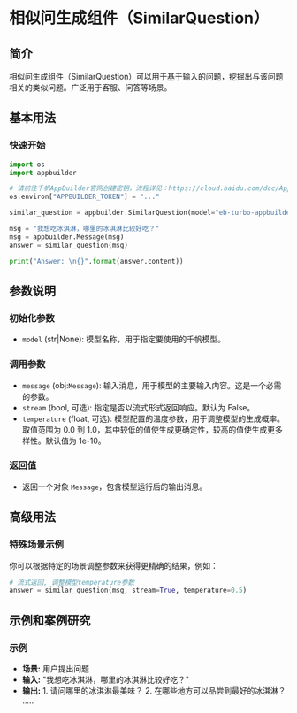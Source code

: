 # 相似问生成组件（SimilarQuestion）

## 简介
相似问生成组件（SimilarQuestion）可以用于基于输入的问题，挖掘出与该问题相关的类似问题。广泛用于客服、问答等场景。

## 基本用法

### 快速开始

```python
import os
import appbuilder

# 请前往千帆AppBuilder官网创建密钥，流程详见：https://cloud.baidu.com/doc/AppBuilder/s/Olq6grrt6#1%E3%80%81%E5%88%9B%E5%BB%BA%E5%AF%86%E9%92%A5
os.environ["APPBUILDER_TOKEN"] = "..."

similar_question = appbuilder.SimilarQuestion(model="eb-turbo-appbuilder")

msg = "我想吃冰淇淋，哪里的冰淇淋比较好吃？"
msg = appbuilder.Message(msg)
answer = similar_question(msg)

print("Answer: \n{}".format(answer.content))
```

## 参数说明

### 初始化参数

- `model` (str|None): 模型名称，用于指定要使用的千帆模型。

### 调用参数

- `message` (obj:`Message`): 输入消息，用于模型的主要输入内容。这是一个必需的参数。
- `stream` (bool, 可选): 指定是否以流式形式返回响应。默认为 False。
- `temperature` (float, 可选): 模型配置的温度参数，用于调整模型的生成概率。取值范围为 0.0 到 1.0，其中较低的值使生成更确定性，较高的值使生成更多样性。默认值为 1e-10。

### 返回值

- 返回一个对象 `Message`，包含模型运行后的输出消息。

## 高级用法

### 特殊场景示例

你可以根据特定的场景调整参数来获得更精确的结果，例如：

```python
# 流式返回, 调整模型temperature参数
answer = similar_question(msg, stream=True, temperature=0.5)
```

## 示例和案例研究

### 示例

- **场景:** 用户提出问题
- **输入:** "我想吃冰淇淋，哪里的冰淇淋比较好吃？"
- **输出:** 1. 请问哪里的冰淇淋最美味？ 2. 在哪些地方可以品尝到最好的冰淇淋？ .....

